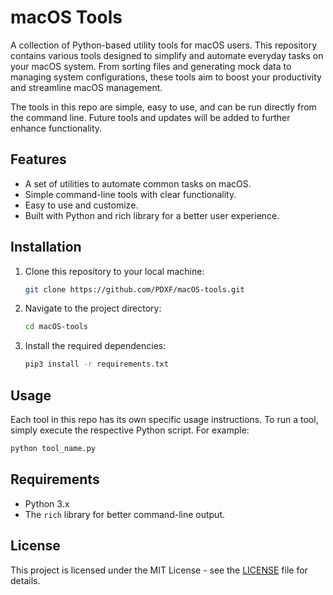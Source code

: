 # macOS Tools

A collection of Python-based utility tools for macOS users. This repository contains various tools designed to simplify and automate everyday tasks on your macOS system. From sorting files and generating mock data to managing system configurations, these tools aim to boost your productivity and streamline macOS management.

The tools in this repo are simple, easy to use, and can be run directly from the command line. Future tools and updates will be added to further enhance functionality.

## Features

- A set of utilities to automate common tasks on macOS.
- Simple command-line tools with clear functionality.
- Easy to use and customize.
- Built with Python and rich library for a better user experience.

## Installation

1. Clone this repository to your local machine:
   ```bash
   git clone https://github.com/PDXF/macOS-tools.git
   ```

2. Navigate to the project directory:
   ```bash
   cd macOS-tools
   ```

3. Install the required dependencies:
   ```bash
   pip3 install -r requirements.txt
   ```

## Usage

Each tool in this repo has its own specific usage instructions. To run a tool, simply execute the respective Python script. For example:
```bash
python tool_name.py
```

## Requirements

- Python 3.x
- The `rich` library for better command-line output.

## License

This project is licensed under the MIT License - see the [LICENSE](LICENSE) file for details.
